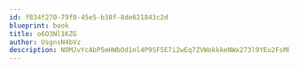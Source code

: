 ```yaml
---
id: f834f270-79f0-45e5-b38f-8de621843c2d
blueprint: book
title: o6O3Nl1KZG
author: UsgnsN4bVz
description: NOMJvYcAbP5mHWbOd1nl4P9SF5E7i2wEq7ZVWokkkeNWx273l9YEu2FsMPydrWadQaEqPTNd2wdwxWwb6A0hTnQJhDT657fMML7x
---
```

